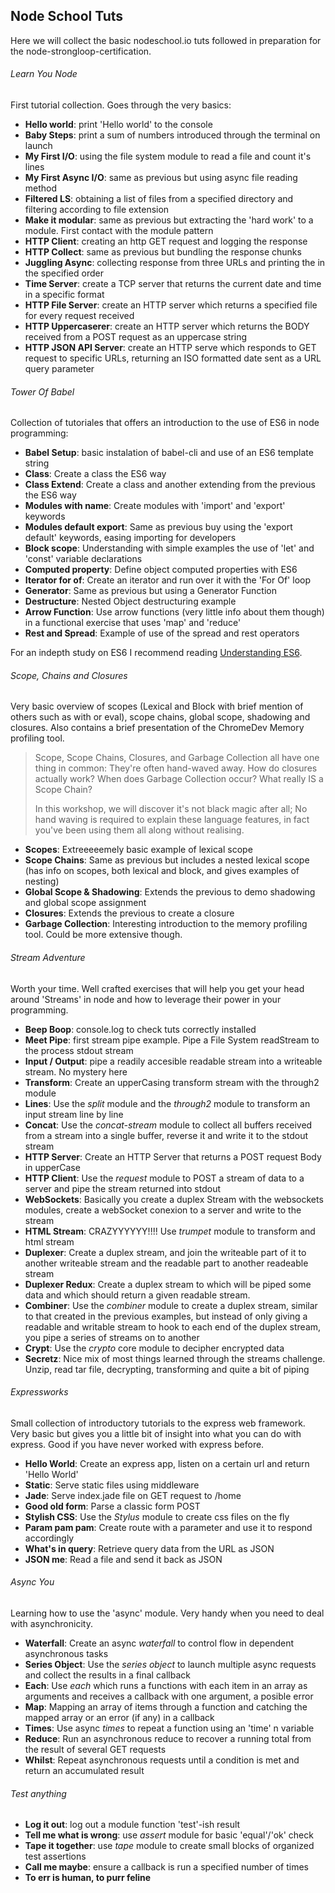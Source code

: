## Node School Tuts

Here we will collect the basic nodeschool.io tuts followed in preparation for the node-strongloop-certification.

###### Learn You Node

First tutorial collection. Goes through the very basics:
- **Hello world**: print 'Hello world' to the console
- **Baby Steps**: print a sum of numbers introduced through the terminal on launch
- **My First I/O**: using the file system module to read a file and count it's lines
- **My First Async I/O**: same as previous but using async file reading method
- **Filtered LS**: obtaining a list of files from a specified directory and filtering according to file extension
- **Make it modular**: same as previous but extracting the 'hard work' to a module. First contact with the module pattern
- **HTTP Client**: creating an http GET request and logging the response
- **HTTP Collect**: same as previous but bundling the response chunks
- **Juggling Async**: collecting response from three URLs and printing the in the specified order
- **Time Server**: create a TCP server that returns the current date and time in a specific format
- **HTTP File Server**: create an HTTP server which returns a specified file for every request received
- **HTTP Uppercaserer**: create an HTTP server which returns the BODY received from a POST request as an uppercase string
- **HTTP JSON API Server**: create an HTTP serve which responds to GET request to specific URLs, returning an ISO formatted date sent as a URL query parameter


###### Tower Of Babel

Collection of tutoriales that offers an introduction to the use of ES6 in node programming:
- **Babel Setup**: basic instalation of babel-cli and use of an ES6 template string
- **Class**: Create a class the ES6 way
- **Class Extend**: Create a class and another extending from the previous the ES6 way
- **Modules with name**: Create modules with 'import' and 'export' keywords
- **Modules default export**: Same as previous buy using the 'export default' keywords, easing importing for developers
- **Block scope**: Understanding with simple examples the use of 'let' and 'const' variable declarations
- **Computed property**: Define object computed properties with ES6
- **Iterator for of**: Create an iterator and run over it with the 'For Of' loop
- **Generator**: Same as previous but using a Generator Function
- **Destructure**: Nested Object destructuring example
- **Arrow Function**: Use arrow functions (very little info about them though) in a functional exercise that uses 'map' and 'reduce'
- **Rest and Spread**: Example of use of the spread and rest operators

For an indepth study on ES6 I recommend reading [Understanding ES6](https://leanpub.com/understandinges6/read).


###### Scope, Chains and Closures

Very basic overview of scopes (Lexical and Block with brief mention of others such as with or eval), scope chains, global scope, shadowing and closures. Also contains a brief presentation of the ChromeDev Memory profiling tool.

>Scope, Scope Chains, Closures, and Garbage Collection all have one thing in common: They're often hand-waved away. How do closures actually work? When does Garbage Collection occur? What really IS a Scope Chain?
>
>In this workshop, we will discover it's not black magic after all; No hand waving is required to explain these language features, in fact you've been using them all along without realising.

- **Scopes**: Extreeeeemely basic example of lexical scope
- **Scope Chains**: Same as previous but includes a nested lexical scope (has info on scopes, both lexical and block, and gives examples of nesting)
- **Global Scope & Shadowing**: Extends the previous to demo shadowing and global scope assignment
- **Closures**: Extends the previous to create a closure
- **Garbage Collection**: Interesting introduction to the memory profiling tool. Could be more extensive though.


###### Stream Adventure

Worth your time. Well crafted exercises that will help you get your head around 'Streams' in node and how to leverage their power in your programming.

- **Beep Boop**: console.log to check tuts correctly installed
- **Meet Pipe**: first stream pipe example. Pipe a File System readStream to the process stdout stream
- **Input / Output**: pipe a readily accesible readable stream into a writeable stream. No mystery here
- **Transform**: Create an upperCasing transform stream with the through2 module
- **Lines**: Use the *split* module and the *through2* module to transform an input stream line by line
- **Concat**: Use the *concat-stream* module to collect all buffers received from a stream into a single buffer, reverse it and write it to the stdout stream
- **HTTP Server**: Create an HTTP Server that returns a POST request Body in upperCase
- **HTTP Client**: Use the *request* module to POST a stream of data to a server and pipe the stream returned into stdout
- **WebSockets**: Basically you create a duplex Stream with the websockets modules, create a webSocket conexion to a server and write to the stream
- **HTML Stream**: CRAZYYYYYY!!!! Use *trumpet* module to transform and html stream
- **Duplexer**: Create a duplex stream, and join the writeable part of it to another writeable stream and the readable part to another readeable stream
- **Duplexer Redux**: Create a duplex stream to which will be piped some data and which should return a given readable stream.
- **Combiner**: Use the *combiner* module to create a duplex stream, similar to that created in the previous examples, but instead of only giving a readable and writable stream to hook to each end of the duplex stream, you pipe a series of streams on to another
- **Crypt**: Use the *crypto* core module to decipher encrypted data
- **Secretz**: Nice mix of most things learned through the streams challenge. Unzip, read tar file, decrypting, transforming and quite a bit of piping


###### Expressworks

Small collection of introductory tutorials to the express web framework. Very basic but gives you a little bit of insight into what you can do with express. Good if you have never worked with express before.

- **Hello World**: Create an express app, listen on a certain url and return 'Hello World'
- **Static**: Serve static files using middleware
- **Jade**: Serve index.jade file on GET request to /home
- **Good old form**: Parse a classic form POST
- **Stylish CSS**: Use the *Stylus* module to create css files on the fly
- **Param pam pam**: Create route with a parameter and use it to respond accordingly
- **What's in query**: Retrieve query data from the URL as JSON
- **JSON me**: Read a file and send it back as JSON


###### Async You

Learning how to use the 'async' module. Very handy when you need to deal with asynchronicity.

- **Waterfall**: Create an async *waterfall* to control flow in dependent asynchronous tasks
- **Series Object**: Use the *series object* to launch multiple async requests and collect the results in a final callback
- **Each**: Use *each* which runs a functions with each item in an array as arguments and receives a callback with one argument, a posible error
- **Map**: Mapping an array of items through a function and catching the mapped array or an error (if any) in a callback
- **Times**: Use async *times* to repeat a function using an 'time' n variable
- **Reduce**: Run an asynchronous reduce to recover a running total from the result of several GET requests
- **Whilst**: Repeat asynchronous requests until a condition is met and return an accumulated result


###### Test anything

- **Log it out**: log out a module function 'test'-ish result 
- **Tell me what is wrong**: use *assert* module for basic 'equal'/'ok' check
- **Tape it together**: use *tape* module to create small blocks of organized test assertions
- **Call me maybe**: ensure a callback is run a specified number of times
- **To err is human, to purr feline**